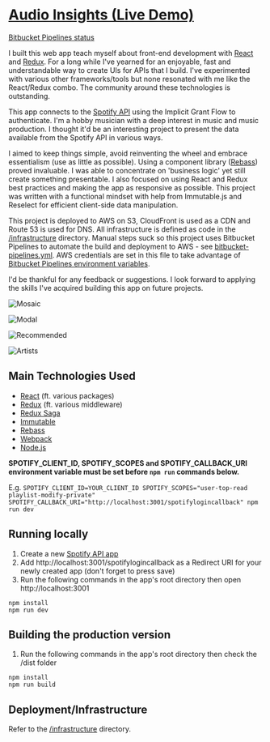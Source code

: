 # [Audio Insights (Live Demo)](https://audio-insights.603.nu)

[Bitbucket Pipelines status](https://bitbucket.org/jch254/audio-insights/addon/pipelines/home)

I built this web app teach myself about front-end development with
[React](https://facebook.github.io/react/) and [Redux](http://redux.js.org).
For a long while I've yearned for an enjoyable, fast and understandable way to create
UIs for APIs that I build. I've experimented with various other frameworks/tools
but none resonated with me like the React/Redux combo. The community around these
technologies is outstanding.

This app connects to the [Spotify API](https://developer.spotify.com/web-api/) using the Implicit
Grant Flow to authenticate. I'm a hobby musician with a deep interest in music and music production.
I thought it'd be an interesting project to present the data available from the Spotify API in
various ways.

I aimed to keep things simple, avoid reinventing the wheel and embrace essentialism (use as little
as possible). Using a component library ([Rebass](http://jxnblk.com/rebass/)) proved invaluable. I
was able to concentrate on 'business logic' yet still create something presentable. I also focused
on using React and Redux best practices and making the app as responsive as possible. This project was written with a functional mindset with help from Immutable.js and Reselect for efficient client-side data manipulation.

This project is deployed to AWS on S3, CloudFront is used as a CDN and Route 53 is used for DNS. All infrastructure is defined as code in the [/infrastructure](../master/infrastructure) directory. Manual steps suck so this project uses Bitbucket Pipelines to automate the build and deployment to AWS - see [bitbucket-pipelines.yml](../master/bitbucket-pipelines.yml). AWS credentials are set in this file to take advantage of [Bitbucket Pipelines environment variables](https://confluence.atlassian.com/bitbucket/environment-variables-in-bitbucket-pipelines-794502608.html).

I'd be thankful for any feedback or suggestions. I look forward to applying the skills I've
acquired building this app on future projects.

![Mosaic](https://img.jch254.com/Mosaic.png)

![Modal](https://img.jch254.com/Modal.png)

![Recommended](https://img.jch254.com/Recommended.png)

![Artists](https://img.jch254.com/Artists.png)

## Main Technologies Used

* [React](https://facebook.github.io/react/) (ft. various packages)
* [Redux](https://github.com/reactjs/redux/) (ft. various middleware)
* [Redux Saga](https://github.com/yelouafi/redux-saga/)
* [Immutable](https://github.com/facebook/immutable-js/)
* [Rebass](https://github.com/jxnblk/rebass)
* [Webpack](https://github.com/webpack/webpack)
* [Node.js](https://github.com/nodejs/node)

**SPOTIFY_CLIENT_ID, SPOTIFY_SCOPES and SPOTIFY_CALLBACK_URI environment variable must be set before `npm run` commands below.**

E.g. `SPOTIFY_CLIENT_ID=YOUR_CLIENT_ID SPOTIFY_SCOPES="user-top-read playlist-modify-private" SPOTIFY_CALLBACK_URI="http://localhost:3001/spotifylogincallback" npm run dev`

## Running locally

1. Create a new [Spotify API app](https://developer.spotify.com/my-applications)
1. Add http://localhost:3001/spotifylogincallback as a Redirect URI for your newly created app (don't forget to press save)
1. Run the following commands in the app's root directory then open http://localhost:3001

```
npm install
npm run dev
```

## Building the production version

1. Run the following commands in the app's root directory then check the /dist folder

```
npm install
npm run build
```

## Deployment/Infrastructure

Refer to the [/infrastructure](../master/infrastructure) directory.
